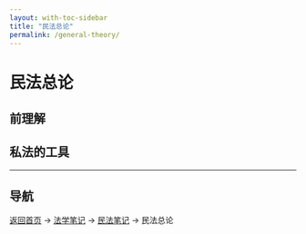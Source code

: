 ```yaml
---
layout: with-toc-sidebar
title: "民法总论"
permalink: /general-theory/
---
```

# 民法总论

## 前理解

## 私法的工具

---

## 导航
[返回首页](/) → [法学笔记](/legal-notes/) → [民法笔记](/civil-law/) → 民法总论
